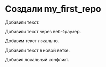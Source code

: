 ﻿# Создали my_first_repo

Добавили текст.

Добавили текст через веб-браузер.

Добавим текст локально.

Добавили текст в новой ветке.

Добавил локальный конфликт.